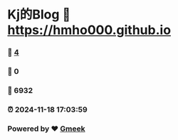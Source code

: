 # Kj的Blog :link: https://hmho000.github.io 
### :page_facing_up: [4](https://hmho000.github.io/tag.html) 
### :speech_balloon: 0 
### :hibiscus: 6932 
### :alarm_clock: 2024-11-18 17:03:59 
### Powered by :heart: [Gmeek](https://github.com/Meekdai/Gmeek)

